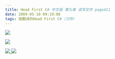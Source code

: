 ```yaml
---
title: Head First C# 中文版 第九章 读写文件 page411
date: 2009-05-10 09:19:00
tags: 我翻译的Head First C#（习作）
---
```

![](https://p-blog.csdn.net/images/p_blog_csdn_net/cuipengfei1/EntryImages/20090510/2009-05-10_08-52-51.jpg)

![](https://p-blog.csdn.net/images/p_blog_csdn_net/cuipengfei1/EntryImages/20090510/2009-05-10_08-53-32.jpg)



[ ![](https://profile.csdnimg.cn/5/2/5/3_cuipengfei1)
![](https://g.csdnimg.cn/static/user-reg-year/1x/11.png)
](https://blog.csdn.net/cuipengfei1)





